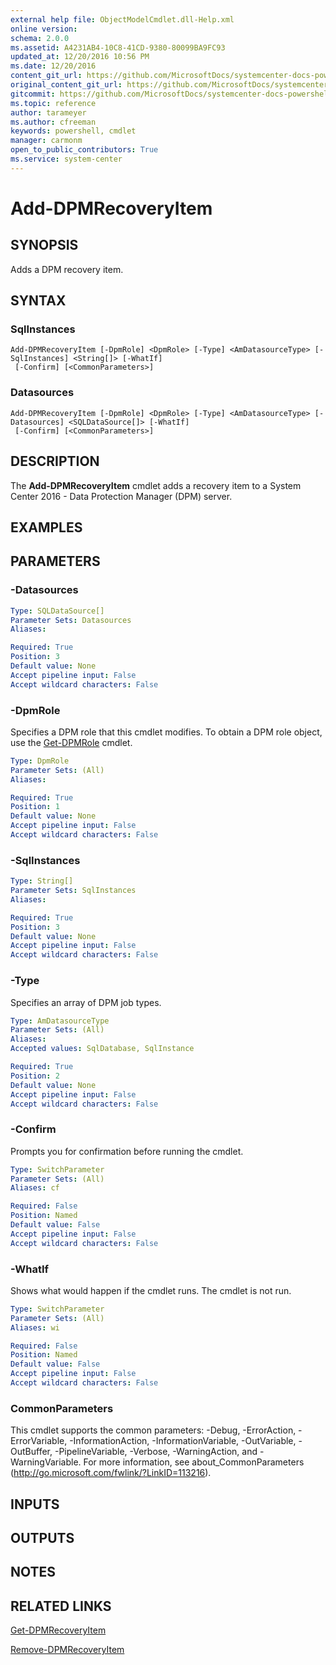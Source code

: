 ```yaml
---
external help file: ObjectModelCmdlet.dll-Help.xml
online version: 
schema: 2.0.0
ms.assetid: A4231AB4-10C8-41CD-9380-80099BA9FC93
updated_at: 12/20/2016 10:56 PM
ms.date: 12/20/2016
content_git_url: https://github.com/MicrosoftDocs/systemcenter-docs-powershell/blob/live/systemcenter-cmdlets/SystemCenter2016/DataProtectionManager/vlatest/Add-DPMRecoveryItem.md
original_content_git_url: https://github.com/MicrosoftDocs/systemcenter-docs-powershell/blob/live/systemcenter-cmdlets/SystemCenter2016/DataProtectionManager/vlatest/Add-DPMRecoveryItem.md
gitcommit: https://github.com/MicrosoftDocs/systemcenter-docs-powershell/blob/39ebc8b68768998222371964f8e90b8160cbfe0a/systemcenter-cmdlets/SystemCenter2016/DataProtectionManager/vlatest/Add-DPMRecoveryItem.md
ms.topic: reference
author: tarameyer
ms.author: cfreeman
keywords: powershell, cmdlet
manager: carmonm
open_to_public_contributors: True
ms.service: system-center
---
```


# Add-DPMRecoveryItem

## SYNOPSIS
Adds a DPM recovery item.

## SYNTAX

### SqlInstances
```
Add-DPMRecoveryItem [-DpmRole] <DpmRole> [-Type] <AmDatasourceType> [-SqlInstances] <String[]> [-WhatIf]
 [-Confirm] [<CommonParameters>]
```

### Datasources
```
Add-DPMRecoveryItem [-DpmRole] <DpmRole> [-Type] <AmDatasourceType> [-Datasources] <SQLDataSource[]> [-WhatIf]
 [-Confirm] [<CommonParameters>]
```

## DESCRIPTION
The **Add-DPMRecoveryItem** cmdlet adds a recovery item to a System Center 2016 - Data Protection Manager (DPM) server.

## EXAMPLES

## PARAMETERS

### -Datasources


```yaml
Type: SQLDataSource[]
Parameter Sets: Datasources
Aliases: 

Required: True
Position: 3
Default value: None
Accept pipeline input: False
Accept wildcard characters: False
```

### -DpmRole
Specifies a DPM role that this cmdlet modifies.
To obtain a DPM role object, use the [Get-DPMRole](./Get-DPMRole.md) cmdlet.

```yaml
Type: DpmRole
Parameter Sets: (All)
Aliases: 

Required: True
Position: 1
Default value: None
Accept pipeline input: False
Accept wildcard characters: False
```

### -SqlInstances


```yaml
Type: String[]
Parameter Sets: SqlInstances
Aliases: 

Required: True
Position: 3
Default value: None
Accept pipeline input: False
Accept wildcard characters: False
```

### -Type
Specifies an array of DPM job types.

```yaml
Type: AmDatasourceType
Parameter Sets: (All)
Aliases: 
Accepted values: SqlDatabase, SqlInstance

Required: True
Position: 2
Default value: None
Accept pipeline input: False
Accept wildcard characters: False
```

### -Confirm
Prompts you for confirmation before running the cmdlet.

```yaml
Type: SwitchParameter
Parameter Sets: (All)
Aliases: cf

Required: False
Position: Named
Default value: False
Accept pipeline input: False
Accept wildcard characters: False
```

### -WhatIf
Shows what would happen if the cmdlet runs.
The cmdlet is not run.

```yaml
Type: SwitchParameter
Parameter Sets: (All)
Aliases: wi

Required: False
Position: Named
Default value: False
Accept pipeline input: False
Accept wildcard characters: False
```

### CommonParameters
This cmdlet supports the common parameters: -Debug, -ErrorAction, -ErrorVariable, -InformationAction, -InformationVariable, -OutVariable, -OutBuffer, -PipelineVariable, -Verbose, -WarningAction, and -WarningVariable. For more information, see about_CommonParameters (http://go.microsoft.com/fwlink/?LinkID=113216).

## INPUTS

## OUTPUTS

## NOTES

## RELATED LINKS

[Get-DPMRecoveryItem](xref:SystemCenter2016/DataProtectionManager/vlatest/Get-DPMRecoveryItem.md)

[Remove-DPMRecoveryItem](xref:SystemCenter2016/DataProtectionManager/vlatest/Remove-DPMRecoveryItem.md)

